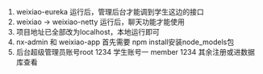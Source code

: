 1. weixiao-eureka 运行后，管理后台才能调到学生这边的接口
2. weixiao -> weixiao-netty 运行后，聊天功能才能使用
3. 项目地址已全部改为localhost，本地运行即可
4. nx-admin 和 weixiao-app 首先需要 npm install安装node_models包
5. 后台超级管理员账号root 1234 学生账号一 member 1234 其余注册或进数据库查看